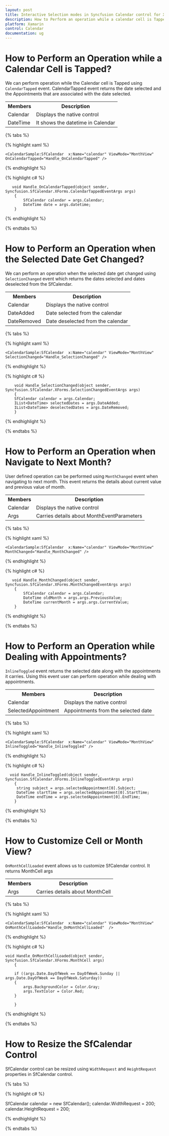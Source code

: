 ```yaml
---
layout: post
title: Interactive Selection modes in Syncfusion Calendar control for Xamarin.Forms
description: How to Perform an operation while a calendar cell is Tapped
platform: Xamarin
control: Calendar
documentation: ug
---
```


# How to Perform an Operation while a Calendar Cell is Tapped?

We can perform operation while the Calendar cell is Tapped using `CalendarTapped` event. CalendarTapped event returns the date selected and the Appointments that are associated with the date selected.

<table>
<tr>
<th>Members</th>
<th>Description</th>
</tr>
<tr>
<td>Calendar</td>
<td>Displays the native control</td>
</tr>
<tr>
<td>DateTime</td>
<td>It shows the datetime in Calendar</td>
</tr>
</table>


{% tabs %}

{% highlight xaml %}

	<CalendarSample:SfCalendar  x:Name="calendar" ViewMode="MonthView" OnCalendarTapped="Handle_OnCalendarTapped" />

{% endhighlight %}

{% highlight c# %}
	
	   void Handle_OnCalendarTapped(object sender, Syncfusion.SfCalendar.XForms.CalendarTappedEventArgs args)
		{
			SfCalendar calendar = args.Calendar;
		    DateTime date = args.datetime;		
		}
	
{% endhighlight %}

{% endtabs %}

# How to Perform an Operation when the Selected Date Get Changed?

We can perform an operation when the selected date get changed using `SelectionChanged` event which returns the dates selected and dates deselected from the SfCalendar.

<table>
<tr>
<th>Members</th>
<th>Description</th>
</tr>
<tr>
<td>Calendar</td>
<td>Displays the native control</td>
</tr>
<tr>
<td>DateAdded</td>
<td>Date selected from the calendar</td>
</tr>
<tr>
<td>DateRemoved</td>
<td>Date deselected from the calendar</td>
</tr>
</table>

{% tabs %}

{% highlight xaml %}

	<CalendarSample:SfCalendar  x:Name="calendar" ViewMode="MonthView"  SelectionChanged="Handle_SelectionChanged" />

{% endhighlight %}

{% highlight c# %}
	
	  	void Handle_SelectionChanged(object sender, Syncfusion.SfCalendar.XForms.SelectionChangedEventArgs args)
		{
		SfCalendar calendar = args.Calendar;
	    IList<DateTime> selectedDates = args.DateAdded;
    	IList<DateTime> deselectedDates = args.DateRemoved;
		}
	
{% endhighlight %}

{% endtabs %}


# How to Perform an Operation when Navigate to Next Month?

User defined operation can be performed using `MonthChanged` event when navigating to next month. This event returns the details about current value and previous value of month.

<table>
<tr>
<th>Members</th>
<th>Description</th>
</tr>
<tr>
<td>Calendar</td>
<td>Displays the native control</td>
</tr>
<tr>
<td>Args</td>
<td>Carries details about MonthEventParameters</td>
</tr>
</table>
                                    
{% tabs %}

{% highlight xaml %}

	<CalendarSample:SfCalendar  x:Name="calendar" ViewMode="MonthView" MonthChanged="Handle_MonthChanged" />

{% endhighlight %}

{% highlight c# %}
	
	   void Handle_MonthChanged(object sender, Syncfusion.SfCalendar.XForms.MonthChangedEventArgs args)
		{
			SfCalendar calendar = args.Calendar;
		    DateTime oldMonth = args.args.PreviousValue;
		    DateTime currentMonth = args.args.CurrentValue;
		}
	
{% endhighlight %}

{% endtabs %}


# How to Perform an Operation while Dealing with Appointments?

`InlineToggled` event returns the selected date along with the appointments it carries. Using this event user can perform operation while dealing with appointments.

<table>
<tr>
<th>Members</th>
<th>Description</th>
</tr>
<tr>
<td>Calendar</td>
<td>Displays the native control</td>
</tr>
<tr>
<td>SelectedAppointment</td>
<td>Appointments from the selected date</td>
</tr>
</table>

                                    
{% tabs %}

{% highlight xaml %}

	<CalendarSample:SfCalendar  x:Name="calendar" ViewMode="MonthView"  InlineToggled="Handle_InlineToggled" />

{% endhighlight %}

{% highlight c# %}
	
	  void Handle_InlineToggled(object sender, Syncfusion.SfCalendar.XForms.InlineToggledEventArgs args)
		{
         string subject = args.selectedAppointment[0].Subject;
		 DateTime startTime = args.selectedAppointment[0].StartTime;
		 DateTime endTime = args.selectedAppointment[0].EndTime;	
		}
	
{% endhighlight %}

{% endtabs %}


# How to Customize Cell or Month View?

`OnMonthCellLoaded` event allows us to customize SfCalendar control. It returns MonthCell args

<table>
<tr>
<th>Members</th>
<th>Description</th>
</tr>
<tr>
<td>Args</td>
<td>Carries details about MonthCell</td>
</tr>
</table>

{% tabs %}

{% highlight xaml %}

	<CalendarSample:SfCalendar  x:Name="calendar" ViewMode="MonthView"  OnMonthCellLoaded="Handle_OnMonthCellLoaded"  />

{% endhighlight %}

{% highlight c# %}

	void Handle_OnMonthCellLoaded(object sender, Syncfusion.SfCalendar.XForms.MonthCell args)
		{

		if ((args.Date.DayOfWeek == DayOfWeek.Sunday || args.Date.DayOfWeek == DayOfWeek.Saturday))
		{
			args.BackgroundColor = Color.Gray;
			args.TextColor = Color.Red;
		}

		}

{% endhighlight %}

{% endtabs %}


# How to Resize the SfCalendar Control

SfCalendar control can be resized using `WidthRequest` and `HeightRequest` properties in SfCalendar control.

{% tabs %}

{% highlight c# %}

SfCalendar calendar = new SfCalendar();
calendar.WidthRequest = 200;
calendar.HeightRequest = 200;
	
{% endhighlight %}

{% endtabs %}